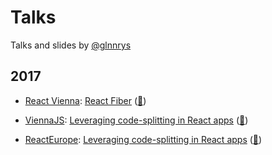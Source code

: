 # Talks

Talks and slides by [@glnnrys](https://twitter.com/glnnrys)

## 2017

* [React Vienna](https://www.meetup.com/reactvienna): [React Fiber](https://speakerdeck.com/glennreyes/react-fiber) ([🎥](https://youtu.be/mbdX6xweKnc))

* [ViennaJS](https://www.meetup.com/viennajs): [Leveraging code-splitting in React apps](https://glennreyes.github.io/talks/packages/2017-05-03-leveraging-code-splitting-in-react-apps) ([🎥](https://pusher.com/sessions/meetup/viennajs/leveraging-code-splitting-in-react-apps))

* [ReactEurope](https://react-europe.org): [Leveraging code-splitting in React apps](https://glennreyes.github.io/talks/packages/2017-05-19-leveraging-code-splitting-in-react-apps) ([🎥](https://youtu.be/lj1WTv1Qq1c))
